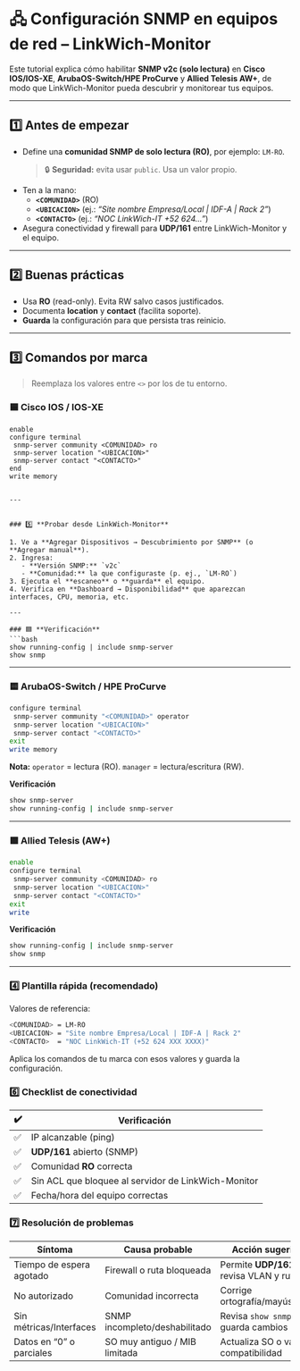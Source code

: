 
# 🖧 **Configuración SNMP en equipos de red – LinkWich-Monitor**

Este tutorial explica cómo habilitar **SNMP v2c (solo lectura)** en **Cisco IOS/IOS-XE**, **ArubaOS-Switch/HPE ProCurve** y **Allied Telesis AW+**, de modo que LinkWich-Monitor pueda descubrir y monitorear tus equipos.

---

## 1️⃣ **Antes de empezar**

- Define una **comunidad SNMP de solo lectura (RO)**, por ejemplo: `LM-RO`.  
  > 🔒 **Seguridad:** evita usar `public`. Usa un valor propio.
- Ten a la mano:
  - **`<COMUNIDAD>`** (RO)
  - **`<UBICACION>`** (ej.: _“Site nombre Empresa/Local | IDF-A | Rack 2”_)
  - **`<CONTACTO>`** (ej.: _“NOC LinkWich-IT +52 624…”_)
- Asegura conectividad y firewall para **UDP/161** entre LinkWich-Monitor y el equipo.

---

## 2️⃣ **Buenas prácticas**

- Usa **RO** (read-only). Evita RW salvo casos justificados.  
- Documenta **location** y **contact** (facilita soporte).  
- **Guarda** la configuración para que persista tras reinicio.

---

## 3️⃣ **Comandos por marca**

> Reemplaza los valores entre `<>` por los de tu entorno.

### 🟦 **Cisco IOS / IOS-XE**
```plaintext
enable
configure terminal
 snmp-server community <COMUNIDAD> ro
 snmp-server location "<UBICACION>"
 snmp-server contact "<CONTACTO>"
end
write memory


---


### 5️⃣ **Probar desde LinkWich-Monitor**

1. Ve a **Agregar Dispositivos → Descubrimiento por SNMP** (o **Agregar manual**).
2. Ingresa:
   - **Versión SNMP:** `v2c`
   - **Comunidad:** la que configuraste (p. ej., `LM-RO`)
3. Ejecuta el **escaneo** o **guarda** el equipo.
4. Verifica en **Dashboard → Disponibilidad** que aparezcan interfaces, CPU, memoria, etc.

---

### 🟦 **Verificación**
```bash
show running-config | include snmp-server
show snmp
```
---

### 🟨 **ArubaOS-Switch / HPE ProCurve**
```bash
configure terminal
 snmp-server community "<COMUNIDAD>" operator
 snmp-server location "<UBICACION>"
 snmp-server contact "<CONTACTO>"
exit
write memory
```
**Nota:** `operator` = lectura (RO). `manager` = lectura/escritura (RW).

**Verificación**
```bash
show snmp-server
show running-config | include snmp-server
```

---

### 🟩 **Allied Telesis (AW+)**
```bash
enable
configure terminal
 snmp-server community <COMUNIDAD> ro
 snmp-server location "<UBICACION>"
 snmp-server contact "<CONTACTO>"
exit
write
```

**Verificación**
```bash
show running-config | include snmp-server
show snmp
```

---

### 4️⃣ **Plantilla rápida (recomendado)**
Valores de referencia:
```bash
<COMUNIDAD> = LM-RO
<UBICACION> = "Site nombre Empresa/Local | IDF-A | Rack 2"
<CONTACTO>  = "NOC LinkWich-IT (+52 624 XXX XXXX)"
```
Aplica los comandos de tu marca con esos valores y guarda la configuración.


### 6️⃣ **Checklist de conectividad**

| ✔️ | Verificación                                     |
|----|--------------------------------------------------|
| ✅ | IP alcanzable (ping)                              |
| ✅ | **UDP/161** abierto (SNMP)                        |
| ✅ | Comunidad **RO** correcta                         |
| ✅ | Sin ACL que bloquee al servidor de LinkWich-Monitor |
| ✅ | Fecha/hora del equipo correctas                   |


### 7️⃣ **Resolución de problemas**

| **Síntoma**                | **Causa probable**            | **Acción sugerida**                               |
|---------------------------|-------------------------------|---------------------------------------------------|
| Tiempo de espera agotado  | Firewall o ruta bloqueada     | Permite **UDP/161**; revisa VLAN y rutas          |
| No autorizado             | Comunidad incorrecta          | Corrige ortografía/mayúsculas                     |
| Sin métricas/Interfaces   | SNMP incompleto/deshabilitado | Revisa `show snmp` y guarda cambios               |
| Datos en “0” o parciales  | SO muy antiguo / MIB limitada | Actualiza SO o valida compatibilidad              |



